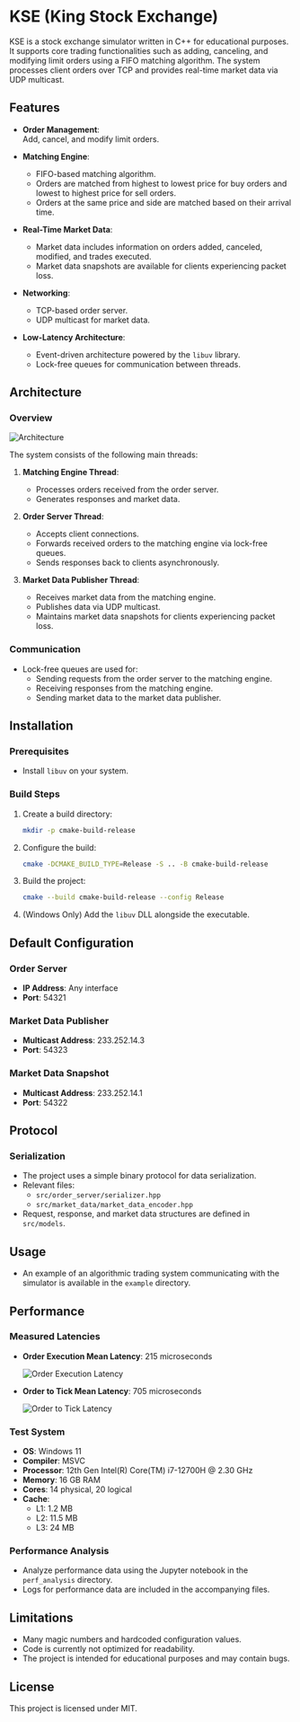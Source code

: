 # KSE (King Stock Exchange)

KSE is a stock exchange simulator written in C++ for educational purposes. It supports core trading functionalities such as adding, canceling, and modifying limit orders using a FIFO matching algorithm. The system processes client orders over TCP and provides real-time market data via UDP multicast.

## Features

- **Order Management**:  
  Add, cancel, and modify limit orders.
  
- **Matching Engine**:  
  - FIFO-based matching algorithm.  
  - Orders are matched from highest to lowest price for buy orders and lowest to highest price for sell orders.  
  - Orders at the same price and side are matched based on their arrival time.  
  
- **Real-Time Market Data**:  
  - Market data includes information on orders added, canceled, modified, and trades executed.  
  - Market data snapshots are available for clients experiencing packet loss.  
  
- **Networking**:  
  - TCP-based order server.  
  - UDP multicast for market data.  
  
- **Low-Latency Architecture**:  
  - Event-driven architecture powered by the `libuv` library.  
  - Lock-free queues for communication between threads.  

## Architecture

### Overview

![Architecture](https://github.com/spiraln/kse/blob/main/assets/arch.png?raw=true)

The system consists of the following main threads:

1. **Matching Engine Thread**:  
   - Processes orders received from the order server.  
   - Generates responses and market data.  

2. **Order Server Thread**:  
   - Accepts client connections.  
   - Forwards received orders to the matching engine via lock-free queues.  
   - Sends responses back to clients asynchronously.  

3. **Market Data Publisher Thread**:  
   - Receives market data from the matching engine.  
   - Publishes data via UDP multicast.  
   - Maintains market data snapshots for clients experiencing packet loss.  

### Communication
- Lock-free queues are used for:  
  - Sending requests from the order server to the matching engine.  
  - Receiving responses from the matching engine.  
  - Sending market data to the market data publisher.  

## Installation

### Prerequisites
- Install `libuv` on your system.

### Build Steps
1. Create a build directory:  
   ```bash
   mkdir -p cmake-build-release
   ```

2. Configure the build:  
   ```bash
   cmake -DCMAKE_BUILD_TYPE=Release -S .. -B cmake-build-release
   ```

3. Build the project:  
   ```bash
   cmake --build cmake-build-release --config Release
   ```

4. (Windows Only) Add the `libuv` DLL alongside the executable.

## Default Configuration

### Order Server
- **IP Address**: Any interface  
- **Port**: 54321  

### Market Data Publisher
- **Multicast Address**: 233.252.14.3  
- **Port**: 54323  

### Market Data Snapshot
- **Multicast Address**: 233.252.14.1  
- **Port**: 54322  

## Protocol

### Serialization
- The project uses a simple binary protocol for data serialization.  
- Relevant files:  
  - `src/order_server/serializer.hpp`  
  - `src/market_data/market_data_encoder.hpp`  
- Request, response, and market data structures are defined in `src/models`.  

## Usage
- An example of an algorithmic trading system communicating with the simulator is available in the `example` directory.

## Performance

### Measured Latencies
- **Order Execution Mean Latency**: 215 microseconds  

  ![Order Execution Latency](https://github.com/spiraln/kse/blob/main/assets/exec_lat.png?raw=true)

- **Order to Tick Mean Latency**: 705 microseconds  

  ![Order to Tick Latency](https://github.com/spiraln/kse/blob/main/assets/odt_lat.png?raw=true)

### Test System
- **OS**: Windows 11  
- **Compiler**: MSVC  
- **Processor**: 12th Gen Intel(R) Core(TM) i7-12700H @ 2.30 GHz  
- **Memory**: 16 GB RAM  
- **Cores**: 14 physical, 20 logical  
- **Cache**:  
  - L1: 1.2 MB  
  - L2: 11.5 MB  
  - L3: 24 MB  

### Performance Analysis
- Analyze performance data using the Jupyter notebook in the `perf_analysis` directory.  
- Logs for performance data are included in the accompanying files.  

## Limitations
- Many magic numbers and hardcoded configuration values.  
- Code is currently not optimized for readability.  
- The project is intended for educational purposes and may contain bugs.  

## License
This project is licensed under MIT.
